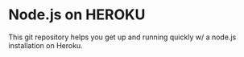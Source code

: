 Node.js on HEROKU
====================

This git repository helps you get up and running quickly w/ a node.js installation
on Heroku. 



